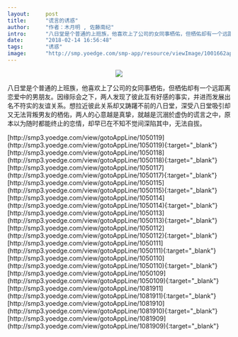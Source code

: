 ```yaml
---
layout:     post
title:      "谎言的诱惑"
author:     "作者：木月明 , 佐藤南纪"
intro:      "八日堂是个普通的上班族，他喜欢上了公司的女同事栖佑，但栖佑却有一个远距离恋爱中的男朋友。因缘际会之下，两人发现了彼此互有好感的事实，并进而发展出名不符实的友谊关系。想拉近彼此关系却又踌躇不前的八日堂，深受八日堂吸引却又无法背叛男友的栖佑，两人的心意越是真挚，就越是沉溺於虚伪的谎言之中，原本以为随时都能终止的恋情，却早已在不知不觉间深陷其中，无法自拔。"
date:       "2018-02-14 16:56:48"
tags:       "诱惑"
image:      "http://smp.yoedge.com/smp-app/resource/viewImage/1001662appline.png"
---
```

<div style="text-align: center">
<p><img src="http://smp.yoedge.com/smp-app/resource/viewImage/1001662appline.png"/></p>
</div>
<p class="post-meta">
<span>八日堂是个普通的上班族，他喜欢上了公司的女同事栖佑，但栖佑却有一个远距离恋爱中的男朋友。因缘际会之下，两人发现了彼此互有好感的事实，并进而发展出名不符实的友谊关系。想拉近彼此关系却又踌躇不前的八日堂，深受八日堂吸引却又无法背叛男友的栖佑，两人的心意越是真挚，就越是沉溺於虚伪的谎言之中，原本以为随时都能终止的恋情，却早已在不知不觉间深陷其中，无法自拔。</span>
</p>
[http://smp3.yoedge.com/view/gotoAppLine/1050119](http://smp3.yoedge.com/view/gotoAppLine/1050119){:target="_blank"}
[http://smp3.yoedge.com/view/gotoAppLine/1050118](http://smp3.yoedge.com/view/gotoAppLine/1050118){:target="_blank"}
[http://smp3.yoedge.com/view/gotoAppLine/1050117](http://smp3.yoedge.com/view/gotoAppLine/1050117){:target="_blank"}
[http://smp3.yoedge.com/view/gotoAppLine/1050115](http://smp3.yoedge.com/view/gotoAppLine/1050115){:target="_blank"}
[http://smp3.yoedge.com/view/gotoAppLine/1050114](http://smp3.yoedge.com/view/gotoAppLine/1050114){:target="_blank"}
[http://smp3.yoedge.com/view/gotoAppLine/1050113](http://smp3.yoedge.com/view/gotoAppLine/1050113){:target="_blank"}
[http://smp3.yoedge.com/view/gotoAppLine/1050112](http://smp3.yoedge.com/view/gotoAppLine/1050112){:target="_blank"}
[http://smp3.yoedge.com/view/gotoAppLine/1050111](http://smp3.yoedge.com/view/gotoAppLine/1050111){:target="_blank"}
[http://smp3.yoedge.com/view/gotoAppLine/1050110](http://smp3.yoedge.com/view/gotoAppLine/1050110){:target="_blank"}
[http://smp3.yoedge.com/view/gotoAppLine/1050109](http://smp3.yoedge.com/view/gotoAppLine/1050109){:target="_blank"}
[http://smp3.yoedge.com/view/gotoAppLine/1081911](http://smp3.yoedge.com/view/gotoAppLine/1081911){:target="_blank"}
[http://smp3.yoedge.com/view/gotoAppLine/1081910](http://smp3.yoedge.com/view/gotoAppLine/1081910){:target="_blank"}
[http://smp3.yoedge.com/view/gotoAppLine/1081909](http://smp3.yoedge.com/view/gotoAppLine/1081909){:target="_blank"}


